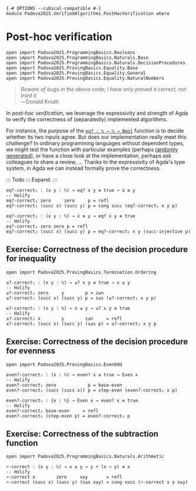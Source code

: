 ```
{-# OPTIONS --cubical-compatible #-}
module Padova2025.VerifiedAlgorithms.PostHocVerification where
```

# Post-hoc verification

```
open import Padova2025.ProgrammingBasics.Booleans
open import Padova2025.ProgrammingBasics.Naturals.Base
open import Padova2025.ProgrammingBasics.Naturals.DecisionProcedures
open import Padova2025.ProvingBasics.Equality.Base
open import Padova2025.ProvingBasics.Equality.General
open import Padova2025.ProvingBasics.Equality.NaturalNumbers
```

> *Beware of bugs in the above code; I have only proved it correct, not tried it.* \
> ―Donald Knuth

In *post-hoc verification*, we leverage the expressivity and strength of Agda to
verify the correctness of (separatedly) implemented algorithms.

For instance, the purpose of the
[`eq? : ℕ → ℕ → Bool`](Padova2025.ProgrammingBasics.Naturals.DecisionProcedures.html#eq?)
function is to decide whether its two inputs agree. But does our implementation
really meet this challenge? In ordinary programming languages without
dependent types, we might test the function with particular examples (perhaps
[randomly generated](https://jesper.sikanda.be/posts/quickcheck-intro.html)),
or have a close look at the implementation, perhaps ask colleagues to share a
review, ... Thanks to the expressivity of Agda's type system, in Agda we can
instead formally prove the correctness.

::: Todo :::
Expand.
:::

```
eq?-correct₁ : (x y : ℕ) → eq? x y ≡ true → x ≡ y
-- Holify
eq?-correct₁ zero     zero     p = refl
eq?-correct₁ (succ x) (succ y) p = cong succ (eq?-correct₁ x y p)
```

```
eq?-correct₂ : (x y : ℕ) → x ≡ y → eq? x y ≡ true
-- Holify
eq?-correct₂ zero zero p = refl
eq?-correct₂ (succ x) (succ y) p = eq?-correct₂ x y (succ-injective p)
```


## Exercise: Correctness of the decision procedure for inequality

```
open import Padova2025.ProvingBasics.Termination.Ordering
```

```
≤?-correct₁ : (x y : ℕ) → ≤? x y ≡ true → x ≤ y
-- Holify
≤?-correct₁ zero     y        p = z≤n
≤?-correct₁ (succ x) (succ y) p = s≤s (≤?-correct₁ x y p)
```

```
≤?-correct₂ : (x y : ℕ) → x ≤ y → ≤? x y ≡ true
-- Holify
≤?-correct₂ x        y        z≤n     = refl
≤?-correct₂ (succ x) (succ y) (s≤s p) = ≤?-correct₂ x y p
```


## Exercise: Correctness of the decision procedure for evenness

```
open import Padova2025.ProvingBasics.EvenOdd
```

```
even?-correct₁ : (x : ℕ) → even? x ≡ true → Even x
-- Holify
even?-correct₁ zero            p = base-even
even?-correct₁ (succ (succ x)) p = step-even (even?-correct₁ x p)
```

```
even?-correct₂ : {x : ℕ} → Even x → even? x ≡ true
-- Holify
even?-correct₂ base-even     = refl
even?-correct₂ (step-even p) = even?-correct₂ p
```


## Exercise: Correctness of the subtraction function

```
open import Padova2025.ProgrammingBasics.Naturals.Arithmetic
```

```
∸-correct : (x y : ℕ) → x ≥ y → y + (x ∸ y) ≡ x
-- Holify
∸-correct x        zero     x≥y       = refl
∸-correct (succ x) (succ y) (s≤s x≥y) = cong succ (∸-correct x y x≥y)
```

